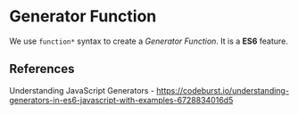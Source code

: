 # Generator Function

We use `function*` syntax to create a _Generator Function_. It is a **ES6** feature.

## References

Understanding JavaScript Generators - https://codeburst.io/understanding-generators-in-es6-javascript-with-examples-6728834016d5
